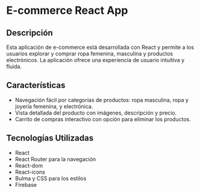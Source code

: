 # E-commerce React App

## Descripción
Esta aplicación de e-commerce está desarrollada con React y permite a los usuarios explorar y comprar ropa femenina, masculina y productos electrónicos. 
La aplicación ofrece una experiencia de usuario intuitiva y fluida.

## Características
- Navegación fácil por categorías de productos: ropa masculina, ropa y joyería femenina, y electrónica.
- Vista detallada del producto con imágenes, descripción y precio.
- Carrito de compras interactivo con opción para eliminar los productos.

## Tecnologías Utilizadas
- React
- React Router para la navegación
- React-dom
- React-icons
- Bulma y CSS para los estilos 
- Firebase
